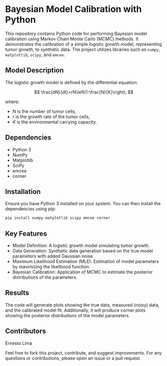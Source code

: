 # Bayesian Model Calibration with Python

This repository contains Python code for performing Bayesian model calibration using Markov Chain Monte Carlo (MCMC) methods. It demonstrates the calibration of a simple logistic growth model, representing tumor growth, to synthetic data. The project utilizes libraries such as `numpy`, `matplotlib`, `scipy`, and `emcee`.

## Model Description

The logistic growth model is defined by the differential equation:

$$
\frac{dN}{dt}=rN\left(1-\frac{N}{K}\right),
$$

where:

- $N$ is the number of tumor cells,
- $r$ is the growth rate of the tumor cells,
- $K$ is the environmental carrying capacity.

## Dependencies

- Python 3
- NumPy
- Matplotlib
- SciPy
- emcee
- corner

## Installation

Ensure you have Python 3 installed on your system. You can then install the dependencies using pip:

```bash
pip install numpy matplotlib scipy emcee corner
```

## Key Features

- Model Definition: A logistic growth model simulating tumor growth.
- Data Generation: Synthetic data generation based on the true model parameters with added Gaussian noise.
- Maximum Likelihood Estimation (MLE): Estimation of model parameters by maximizing the likelihood function.
- Bayesian Calibration: Application of MCMC to estimate the posterior distributions of the parameters.

## Results

The code will generate plots showing the true data, measured (noisy) data, and the calibrated model fit. Additionally, it will produce corner plots showing the posterior distributions of the model parameters.

## Contributors

Ernesto Lima

Feel free to fork this project, contribute, and suggest improvements. For any questions or contributions, please open an issue or a pull request.